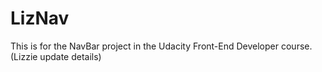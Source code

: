 # LizNav
This is for the NavBar project in the Udacity Front-End Developer course. (Lizzie update details)

